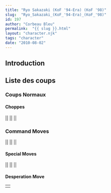```yaml
---
title: "Ryo Sakazaki (KoF '94-Era) (KoF '98)"
slug:  "Ryo_Sakazaki_(KoF_'94-Era)_(KoF_'98)"
id: 197
author: "Corbeau Bleu"
permalink:  "{{ slug }}.html"
layout: "character.njk"
tags: "character"
date: "2010-08-02"
---
```


## Introduction

## Liste des coups

### Coups Normaux

#### Choppes

||
||
||

### Command Moves

||
||
||

#### Special Moves

||
||
||

#### Desperation Move

|     |
|-----|
|     |
